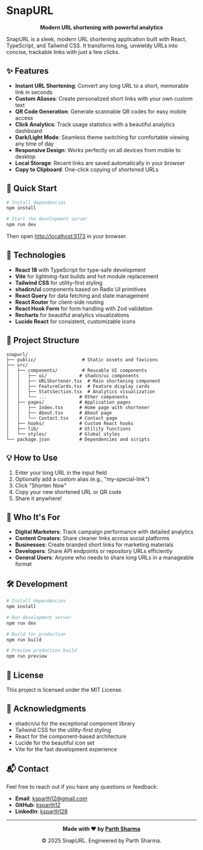 # SnapURL

<div align="center">

**Modern URL shortening with powerful analytics**

</div>

SnapURL is a sleek, modern URL shortening application built with React, TypeScript, and Tailwind CSS. It transforms long, unwieldy URLs into concise, trackable links with just a few clicks.

## ✨ Features

- **Instant URL Shortening**: Convert any long URL to a short, memorable link in seconds
- **Custom Aliases**: Create personalized short links with your own custom text
- **QR Code Generation**: Generate scannable QR codes for easy mobile access
- **Click Analytics**: Track usage statistics with a beautiful analytics dashboard
- **Dark/Light Mode**: Seamless theme switching for comfortable viewing any time of day
- **Responsive Design**: Works perfectly on all devices from mobile to desktop
- **Local Storage**: Recent links are saved automatically in your browser
- **Copy to Clipboard**: One-click copying of shortened URLs

## 🚀 Quick Start

```bash
# Install dependencies
npm install

# Start the development server
npm run dev
```

Then open [http://localhost:5173](http://localhost:5173) in your browser.

## 🎨 Technologies

- **React 18** with TypeScript for type-safe development
- **Vite** for lightning-fast builds and hot module replacement
- **Tailwind CSS** for utility-first styling
- **shadcn/ui** components based on Radix UI primitives
- **React Query** for data fetching and state management
- **React Router** for client-side routing
- **React Hook Form** for form handling with Zod validation
- **Recharts** for beautiful analytics visualizations
- **Lucide React** for consistent, customizable icons

## 🔧 Project Structure

```
snapurl/
├── public/                 # Static assets and favicons
├── src/
│   ├── components/         # Reusable UI components
│   │   ├── ui/            # shadcn/ui components
│   │   ├── URLShortener.tsx  # Main shortening component
│   │   ├── FeatureCards.tsx  # Feature display cards
│   │   ├── StatsSection.tsx  # Analytics visualization
│   │   └── ...            # Other components
│   ├── pages/             # Application pages
│   │   ├── Index.tsx      # Home page with shortener
│   │   ├── About.tsx      # About page
│   │   └── Contact.tsx    # Contact page
│   ├── hooks/             # Custom React hooks
│   ├── lib/               # Utility functions
│   └── styles/            # Global styles
└── package.json           # Dependencies and scripts
```

## 💡 How to Use

1. Enter your long URL in the input field
2. Optionally add a custom alias (e.g., "my-special-link")
3. Click "Shorten Now"
4. Copy your new shortened URL or QR code
5. Share it anywhere!

## 👥 Who It's For

- **Digital Marketers**: Track campaign performance with detailed analytics
- **Content Creators**: Share cleaner links across social platforms
- **Businesses**: Create branded short links for marketing materials
- **Developers**: Share API endpoints or repository URLs efficiently
- **General Users**: Anyone who needs to share long URLs in a manageable format

## 🛠️ Development

```bash
# Install dependencies
npm install

# Run development server
npm run dev

# Build for production
npm run build

# Preview production build
npm run preview
```

## 📄 License

This project is licensed under the MIT License.

## 🙏 Acknowledgments

- shadcn/ui for the exceptional component library
- Tailwind CSS for the utility-first styling
- React for the component-based architecture
- Lucide for the beautiful icon set
- Vite for the fast development experience

## 📬 Contact

Feel free to reach out if you have any questions or feedback:

- **Email**: [ksparth12@gmail.com](mailto:ksparth12@gmail.com)
- **GitHub**: [ksparth12](https://github.com/ksparth12)
- **LinkedIn**: [ksparth128](https://linkedin.com/in/ksparth128)

---

<div align="center">

**Made with ❤️ by [Parth Sharma](https://github.com/ksparth12)**

© 2025 SnapURL. Engineered by Parth Sharma.

</div>